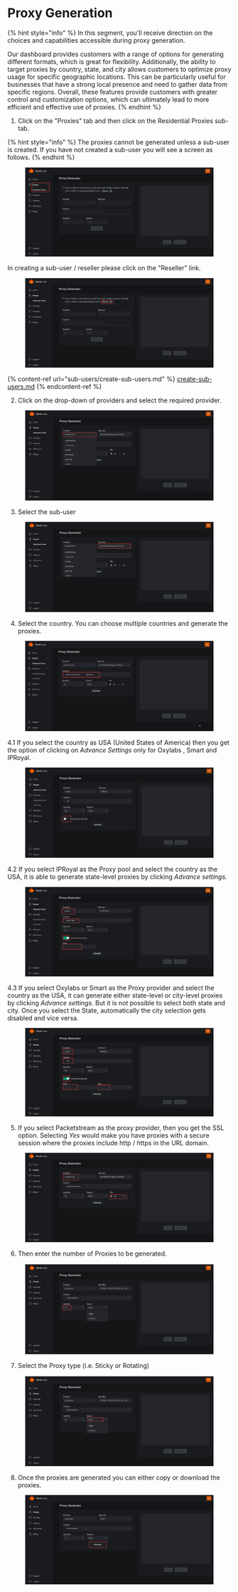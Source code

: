 # Proxy Generation

{% hint style="info" %}
In this segment, you'll receive direction on the choices and capabilities accessible during proxy generation.&#x20;

Our dashboard provides customers with a range of options for generating different formats, which is great for flexibility. Additionally, the ability to target proxies by country, state, and city allows customers to optimize proxy usage for specific geographic locations. This can be particularly useful for businesses that have a strong local presence and need to gather data from specific regions. Overall, these features provide customers with greater control and customization options, which can ultimately lead to more efficient and effective use of proxies.
{% endhint %}

1. Click on the "Proxies" tab and then click on the Residential Proxies sub-tab.

{% hint style="info" %}
The proxies cannot be generated unless a sub-user is created. If you have not created a sub-user you will see a screen as follows.
{% endhint %}

<figure><img src=".gitbook/assets/2024-02-27 15_15_21-Residential Proxies.png" alt=""><figcaption></figcaption></figure>

In creating a sub-user / reseller please click on the "Reseller" link.

<figure><img src=".gitbook/assets/b (4).png" alt=""><figcaption></figcaption></figure>

{% content-ref url="sub-users/create-sub-users.md" %}
[create-sub-users.md](sub-users/create-sub-users.md)
{% endcontent-ref %}

2. Click on the drop-down of providers and select the required provider.

<figure><img src=".gitbook/assets/f.png" alt=""><figcaption></figcaption></figure>

3. Select the sub-user

<figure><img src=".gitbook/assets/g.png" alt=""><figcaption></figcaption></figure>

4. Select the country. You can choose multiple countries and generate the proxies.

<figure><img src=".gitbook/assets/h.png" alt=""><figcaption></figcaption></figure>

4.1 If you select the country as USA (United States of America) then you get the option of clicking on _Advance Settings_ only for Oxylabs , Smart and IPRoyal.&#x20;

<figure><img src=".gitbook/assets/i.png" alt=""><figcaption></figcaption></figure>

4.2 If you select IPRoyal as the Proxy pool and select the country as the USA, it is able to generate state-level proxies by clicking _Advance settings._



<figure><img src=".gitbook/assets/2024-02-28 13_46_23-Residential Proxies.png" alt=""><figcaption></figcaption></figure>

4.3 If you select Oxylabs or Smart as the Proxy provider and select the country as the USA, it can generate either state-level or city-level proxies by clicking _Advance settings._ But it is not possible to select both state and city. Once you select the State, automatically the city selection gets disabled and vice versa.



<figure><img src=".gitbook/assets/j.png" alt=""><figcaption></figcaption></figure>

5. If you select Packetstream as the proxy provider, then you get the SSL option. Selecting _Yes_ would make you have proxies with a secure session where the proxies include http / https in the URL domain.

<figure><img src=".gitbook/assets/m.png" alt=""><figcaption></figcaption></figure>

6. Then enter the number of Proxies to be generated.

<figure><img src=".gitbook/assets/k.png" alt=""><figcaption></figcaption></figure>

7. Select the Proxy type (i.e. Sticky or Rotating)

<figure><img src=".gitbook/assets/l.png" alt=""><figcaption></figcaption></figure>

8. Once the proxies are generated you can either copy or download the proxies.

<figure><img src=".gitbook/assets/n.png" alt=""><figcaption></figcaption></figure>
